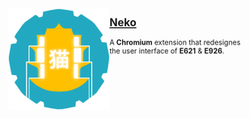 
<br>

[<img
    src = 'https://raw.githubusercontent.com/LewdTechnologies/.GitHub/main/Resources/Neko.png'
    align = left
    width = 200
/>][Neko]

## [Neko]

A **Chromium** extension that redesignes <br>
the user interface of **E621** & **E926**.

<br>

[Neko]: https://github.com/LewdTechnologies/Neko
